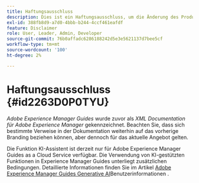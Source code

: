 ```yaml
---
title: Haftungsausschluss
description: Dies ist ein Haftungsausschluss, um die Änderung des Produktnamens von XML Documentation für Adobe Experience Manager in AEM Guides zu behandeln
exl-id: 388fb8d9-a7d0-4bbb-b244-4ccf461eafdf
feature: Disclaimer
role: User, Leader, Admin, Developer
source-git-commit: 76b0affadc6286188242d5e3e5621137d7bee5cf
workflow-type: tm+mt
source-wordcount: '100'
ht-degree: 2%

---
```


# Haftungsausschluss {#id2263D0P0TYU}

*Adobe Experience Manager Guides* wurde zuvor als *XML Documentation für Adobe Experience Manager* gekennzeichnet. Beachten Sie, dass sich bestimmte Verweise in der Dokumentation weiterhin auf das vorherige Branding beziehen können, aber dennoch für das aktuelle Angebot gelten.

Die Funktion KI-Assistent ist derzeit nur für Adobe Experience Manager Guides as a Cloud Service verfügbar. Die Verwendung von KI-gestützten Funktionen in Experience Manager Guides unterliegt zusätzlichen Bedingungen. Detaillierte Informationen finden Sie im Artikel [Adobe Experience Manager Guides Generative AI](adobe-generative-ai-disclosures.md)Benutzerinformationen .
